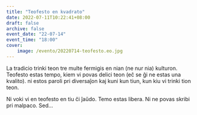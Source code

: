 ```yaml
---
title: "Teofesto en kvadrato"
date: 2022-07-11T10:22:41+08:00
draft: false
archive: false
event_date: "22-07-14"
event_time: "18:00"
cover: 
    image: /evento/20220714-teofesto.eo.jpg
---
```


La tradicio trinki teon tre multe fermigis en nian (ne nur nia) kulturon. Teofesto estas tempo, kiem vi povas delici teon (eĉ se ĝi ne estas una kvalito). ni estos paroli pri diversaĵon kaj kuni kun tiun, kun kiu vi trinki tion teon.

Ni voki vi en teofesto en tiu ĉi ĵaŭdo. Temo estas libera. Ni ne povas skribi pri malpaco. Sed... 